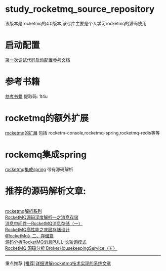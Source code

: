 # study_rocketmq_source_repository
该版本是rocketmq的4.0版本,该仓库主要是个人学习rocketmq的源码使用

# 启动配置
<a href="https://github.com/wulin-challenge/wulin_java_resources_repository/tree/master/java%E6%96%87%E6%A1%A3%E8%B5%84%E6%96%99/%E4%B8%AD%E9%97%B4%E4%BB%B6/rocketmq">第一次调试代码启动配置参考文档</a>

# 参考书籍
<a href="https://pan.baidu.com/s/1XaoZ1YnugFi96I6ybLMUJQ">参考书籍</a>
提取码: 1t4u

# rocketmq的额外扩展
<a href="https://github.com/wulin-challenge/rocketmq-externals">rocketmq的扩展</a>
包括 rocketm-console,rocketmq-spring,rocketmq-redis等等

# rockemq集成spring
<a href="https://github.com/wulin-challenge/rocketmq-spring">rocketmq集成spring</a>
带有源码解析

# 推荐的源码解析文章:
<br/><a href="https://www.jianshu.com/u/c5a57f135f4d">rocketmq解析系列</a>
<br/><a href="https://blog.csdn.net/killuazoldyck/article/details/76775397">RocketMQ源码深度解析一之消息存储</a>
<br/><a href="https://www.jianshu.com/p/b73fdd893f98">消息中间件—RocketMQ消息存储（一）</a>
<br/><a href="https://blog.csdn.net/weixin_43267521/article/details/82825109">RocketMQ高性能之底层存储设计</a>
<br/><a href="https://blog.csdn.net/xxxxxx91116/article/details/50333161">《RocketMq》二、存储篇</a>
<br/><a href="https://blog.csdn.net/prestigeding/article/details/79357818">源码分析RocketMQ消息PULL-长轮询模式</a>
<br/><a href="https://blog.csdn.net/MakeContral/article/details/84982117">RocketMQ 源码分析 BrokerHousekeepingService（五）</a>

<hr/>
重点推荐
<a href="https://blog.csdn.net/prestigeding/column/info/20603">[推荐]详细讲解rocketmq技术实现的系统文章</a>
